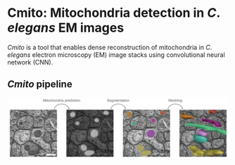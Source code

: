 # Cmito: Mitochondria detection in *C*. *elegans* EM images

*Cmito* is a tool that enables dense reconstruction of mitochondria in *C*. *elegans* electron microscopy (EM) image stacks using convolutional neural network (CNN).

## *Cmito* pipeline
![](figures/mito_detection.png)
